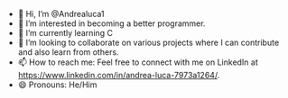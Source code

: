 - 👋 Hi, I’m @Andrealuca1
- 👀 I’m interested in becoming a better programmer.
- 🌱 I’m currently learning C
- 💞️ I’m looking to collaborate on various projects where I can contribute and also learn from others.
- 📫 How to reach me: Feel free to connect with me on LinkedIn at https://www.linkedin.com/in/andrea-luca-7973a1264/.
- 😄 Pronouns: He/Him

